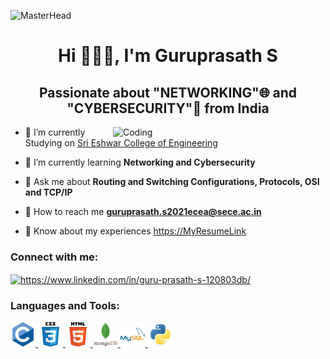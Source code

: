 ![MasterHead](https://www.springboard.com/blog/wp-content/uploads/2022/02/is-cybersecurity-hard-scaled.jpg)

<h1 align="center">Hi 🙋🏻‍♂️, I'm Guruprasath S</h1>
<h2 align="center">Passionate about "NETWORKING"🌐 and "CYBERSECURITY"🔐 from India</h2>
<img align="right" alt="Coding" width="340" src="https://media.giphy.com/avatars/ucfcyber/rT7KnJJ811Cr.gif">

- 🔭 I’m currently Studying on [Sri Eshwar College of Engineering](https://sece.ac.in/)

- 🌱 I’m currently learning **Networking and Cybersecurity**

- 💬 Ask me about **Routing and Switching Configurations, Protocols, OSI and TCP/IP**

- 📧 How to reach me **guruprasath.s2021ecea@sece.ac.in**

- 📄 Know about my experiences [https://MyResumeLink](https://drive.google.com/drive/folders/19HZHjsApOQzcmb5qfk7voOtXzDJjhIG5?usp=drive_link)

<h3 align="left">Connect with me:</h3>
<p align=left>
<a href="https://www.linkedin.com/in/guru-prasath-s-120803db/" target="blank"><img align="center" src="https://raw.githubusercontent.com/rahuldkjain/github-profile-readme-generator/master/src/images/icons/Social/linked-in-alt.svg" alt="https://www.linkedin.com/in/guru-prasath-s-120803db/" height="30" width="40" /></a>

</p>

<h3 align="left">Languages and Tools:</h3>
<p align="left"> <a href="https://www.cprogramming.com/" target="_blank" rel="noreferrer"> <img src="https://raw.githubusercontent.com/devicons/devicon/master/icons/c/c-original.svg" alt="c" width="40" height="40"/> </a> <a href="https://www.w3schools.com/css/" target="_blank" rel="noreferrer"> <img src="https://raw.githubusercontent.com/devicons/devicon/master/icons/css3/css3-original-wordmark.svg" alt="css3" width="40" height="40"/> </a> <a href="https://www.w3.org/html/" target="_blank" rel="noreferrer"> <img src="https://raw.githubusercontent.com/devicons/devicon/master/icons/html5/html5-original-wordmark.svg" alt="html5" width="40" height="40"/> </a> <a href="https://www.mongodb.com/" target="_blank" rel="noreferrer"> <img src="https://raw.githubusercontent.com/devicons/devicon/master/icons/mongodb/mongodb-original-wordmark.svg" alt="mongodb" width="40" height="40"/> </a> <a href="https://www.mysql.com/" target="_blank" rel="noreferrer"> <img src="https://raw.githubusercontent.com/devicons/devicon/master/icons/mysql/mysql-original-wordmark.svg" alt="mysql" width="40" height="40"/> </a> <a href="https://www.python.org" target="_blank" rel="noreferrer"> <img src="https://raw.githubusercontent.com/devicons/devicon/master/icons/python/python-original.svg" alt="python" width="40" height="40"/> </a> </p>
